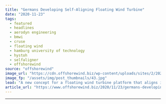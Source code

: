 ```yaml
---
title: "Germans Developing Self-Aligning Floating Wind Turbine"
date: "2020-11-23"
tags: 
  - featured
  - headlines
  - aerodyn engineering
  - bmwi
  - cruse
  - floating wind
  - hamburg university of technology
  - hystoh
  - selfaligner
  - offshorewind
source: "offshorewind"
image_url: "https://cdn.offshorewind.biz/wp-content/uploads/sites/2/2020/11/23134840/HyStOH-SelfAligner_TUHH.jpg"
image_fp: "/assets/img/post_thumbnails/43.jpg"
lead: "A new concept for a floating wind turbine platform that aligns itself depending on"
article_url: "https://www.offshorewind.biz/2020/11/23/germans-developing-self-aligning-floating-wind-turbine/"
---
```


---
